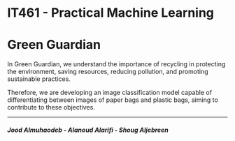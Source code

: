# IT461 - Practical Machine Learning
# Green Guardian
In Green Guardian, we understand the importance of recycling in protecting the environment, saving resources, reducing pollution, and promoting sustainable practices. 

Therefore, we are developing an image classification model capable of differentiating between images of paper bags and plastic bags, aiming to contribute to these objectives.

<hr>

##### Jood Almuhaodeb - Alanoud Alarifi - Shoug Aljebreen
